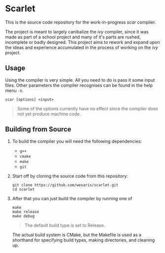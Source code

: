 # Scarlet

This is the source code repository for the work-in-progress _scar_ compiler.

The project is meant to largely canibalize the _ivy_ compiler, since it was made 
as part of a school project and many of it's parts are rushed, incomplete or badly designed.
This project aims to rework and expand upon the ideas and experience accumulated in the
process of working on the _ivy_ project.

## Usage

Using the compiler is very simple. All you need to do is pass it some input files.
Other parameters the compiler recognises can be found in the help menu `-h`.

```
scar [options] <input>
```
> Some of the options currently have no effect since the compiler does not yet
produce machine code.


## Building from Source

1. To build the compiler you will need the following dependencies:
    * `g++`
    * `cmake`
    * `make`
    * `git`

2. Start off by cloning the source code from this repository:
    ```
    git clone https://github.com/wexaris/scarlet.git
    cd scarlet
    ``` 

3. After that you can just build the compiler by running one of
    ```
    make
    make release
    make debug
    ```
    > The default build type is set to Release.

    The actual build system is CMake, but the Makefile is used as a shorthand for
    specifying build types, making directories, and cleaning up.